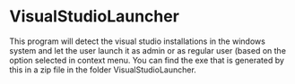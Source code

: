 # VisualStudioLauncher
This program will detect the visual studio installations in the windows system and let the user launch it as admin or as regular user (based on the option selected in context menu.
You can find the exe that is generated by this in a zip file in the folder VisualStudioLauncher.
